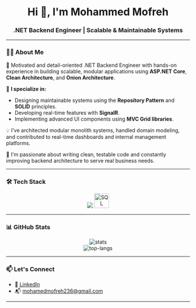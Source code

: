 <h1 align="center">Hi 👋, I'm Mohammed Mofreh</h1>
<h3 align="center">.NET Backend Engineer | Scalable & Maintainable Systems</h3>

---

### 👨‍💻 About Me

🎯 Motivated and detail-oriented .NET Backend Engineer with hands-on experience in building scalable, modular applications using **ASP.NET Core**, **Clean Architecture**, and **Onion Architecture**.

🧠 **I specialize in:**
- Designing maintainable systems using the **Repository Pattern** and **SOLID** principles.
- Developing real-time features with **SignalR**.
- Implementing advanced UI components using **MVC Grid libraries**.

💡 I’ve architected modular monolith systems, handled domain modeling, and contributed to real-time dashboards and internal management platforms.

💬 I'm passionate about writing clean, testable code and constantly improving backend architecture to serve real business needs.

---

### 🛠️ Tech Stack

<p align="center">
  <img src="https://skillicons.dev/icons?i=csharp,dotnet,html,css,js,react,git,github,azure,docker,vscode,visualstudio" />
  <img src="https://cdn.jsdelivr.net/gh/devicons/devicon/icons/microsoftsqlserver/microsoftsqlserver-plain.svg" width="40" title="SQL Server"/>
</p>




---

### 📊 GitHub Stats

<p align="center">
  <img src="https://github-readme-stats.vercel.app/api?username=MohammedMofreh&show_icons=true&theme=tokyonight&hide_border=true" alt="stats" />
  <br/>
  <img src="https://github-readme-stats.vercel.app/api/top-langs/?username=MohammedMofreh&layout=compact&theme=tokyonight&hide_border=true" alt="top-langs" />
</p>

---

### 📫 Let's Connect

- 💼 [LinkedIn](https://www.linkedin.com/in/mohammed-saad-el-din-7a98181b6/)
- 📬 mohamedmofreh236@gmail.com

---
